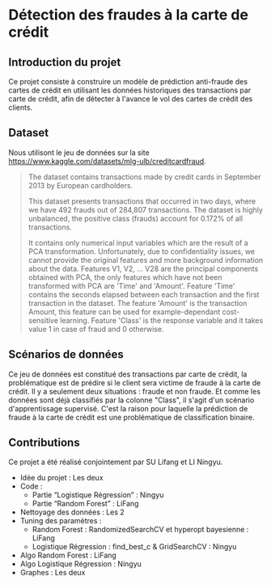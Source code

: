 # Détection des fraudes à la carte de crédit

## Introduction du projet

Ce projet consiste à construire un modèle de prédiction anti-fraude des cartes de crédit en utilisant les données historiques des transactions par carte de crédit, afin de détecter à l'avance le vol des cartes de crédit des clients.

## Dataset

Nous utilisont le jeu de données sur la site https://www.kaggle.com/datasets/mlg-ulb/creditcardfraud.

> The dataset contains transactions made by credit cards in September 2013 by European cardholders.
> 
> This dataset presents transactions that occurred in two days, where we have 492 frauds out of 284,807 transactions. The dataset is highly unbalanced, the positive class (frauds) account for 0.172% of all transactions.
> 
> It contains only numerical input variables which are the result of a PCA transformation. Unfortunately, due to confidentiality issues, we cannot provide the original features and more background information about the data. Features V1, V2, … V28 are the principal components obtained with PCA, the only features which have not been transformed with PCA are 'Time' and 'Amount'. Feature 'Time' contains the seconds elapsed between each transaction and the first transaction in the dataset. The feature 'Amount' is the transaction Amount, this feature can be used for example-dependant cost-sensitive learning. Feature 'Class' is the response variable and it takes value 1 in case of fraud and 0 otherwise.

## Scénarios de données

Ce jeu de données est constitué des transactions par carte de crédit, la problématique est de prédire si le client sera victime de fraude à la carte de crédit. Il y a seulement deux situations : fraude et non fraude. Et comme les données sont déjà classifiés par la colonne "Class", il s'agit d'un scénario d'apprentissage supervisé. C'est la raison pour laquelle la prédiction de fraude à la carte de crédit est une problématique de classification binaire.

## Contributions

Ce projet a été réalisé conjointement par SU Lifang et LI Ningyu.

* Idée du projet : Les deux
* Code :
  - Partie “Logistique Régression” : Ningyu
  - Partie “Random Forest” : LiFang
* Nettoyage des données : Les 2
* Tuning des paramètres  :  
  - Random Forest : RandomizedSearchCV et hyperopt bayesienne : LiFang
  - Logistique Régression : find_best_c  & GridSearchCV : Ningyu
* Algo Random Forest : LiFang
* Algo Logistique Régression : Ningyu
* Graphes : Les deux
